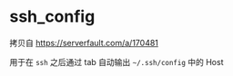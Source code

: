 # ssh_config

拷贝自 https://serverfault.com/a/170481

用于在 `ssh` 之后通过 tab 自动输出 `~/.ssh/config` 中的 Host
